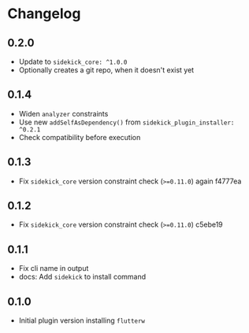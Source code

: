 # Changelog

## 0.2.0
- Update to `sidekick_core: ^1.0.0`
- Optionally creates a git repo, when it doesn't exist yet

## 0.1.4

- Widen `analyzer` constraints
- Use new `addSelfAsDependency()` from `sidekick_plugin_installer: ^0.2.1`
- Check compatibility before execution

## 0.1.3

- Fix `sidekick_core` version constraint check (`>=0.11.0`) again f4777ea

## 0.1.2

- Fix `sidekick_core` version constraint check (`>=0.11.0`) c5ebe19

## 0.1.1
- Fix cli name in output
- docs: Add `sidekick` to install command 

## 0.1.0

- Initial plugin version installing `flutterw`